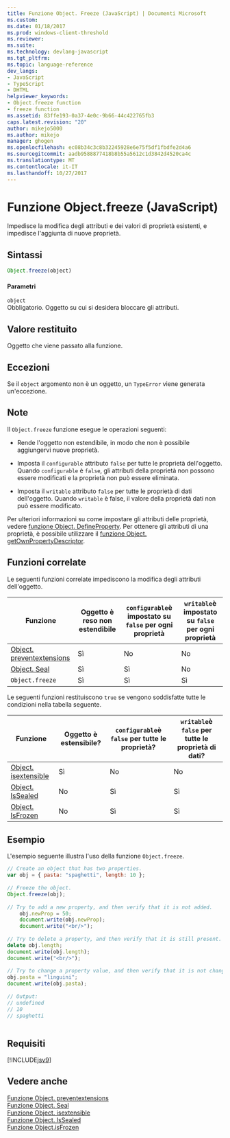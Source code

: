 ```yaml
---
title: Funzione Object. Freeze (JavaScript) | Documenti Microsoft
ms.custom: 
ms.date: 01/18/2017
ms.prod: windows-client-threshold
ms.reviewer: 
ms.suite: 
ms.technology: devlang-javascript
ms.tgt_pltfrm: 
ms.topic: language-reference
dev_langs:
- JavaScript
- TypeScript
- DHTML
helpviewer_keywords:
- Object.freeze function
- freeze function
ms.assetid: 83ffe193-0a37-4e0c-9b66-44c422765fb3
caps.latest.revision: "20"
author: mikejo5000
ms.author: mikejo
manager: ghogen
ms.openlocfilehash: ec08b34c3c8b32245928e6e75f5df1fbdfe2d4a6
ms.sourcegitcommit: aadb9588877418b8b55a5612c1d3842d4520ca4c
ms.translationtype: MT
ms.contentlocale: it-IT
ms.lasthandoff: 10/27/2017
---
```

# <a name="objectfreeze-function-javascript"></a>Funzione Object.freeze (JavaScript)
Impedisce la modifica degli attributi e dei valori di proprietà esistenti, e impedisce l'aggiunta di nuove proprietà.  
  
## <a name="syntax"></a>Sintassi  
  
```JavaScript  
Object.freeze(object)  
```  
  
#### <a name="parameters"></a>Parametri  
 `object`  
 Obbligatorio. Oggetto su cui si desidera bloccare gli attributi.  
  
## <a name="return-value"></a>Valore restituito  
 Oggetto che viene passato alla funzione.  
  
## <a name="exceptions"></a>Eccezioni  
 Se il `object` argomento non è un oggetto, un `TypeError` viene generata un'eccezione.  
  
## <a name="remarks"></a>Note  
 Il `Object.freeze` funzione esegue le operazioni seguenti:  
  
-   Rende l'oggetto non estendibile, in modo che non è possibile aggiungervi nuove proprietà.  
  
-   Imposta il `configurable` attributo `false` per tutte le proprietà dell'oggetto. Quando `configurable` è `false`, gli attributi della proprietà non possono essere modificati e la proprietà non può essere eliminata.  
  
-   Imposta il `writable` attributo `false` per tutte le proprietà di dati dell'oggetto. Quando `writable` è false, il valore della proprietà dati non può essere modificato.  
  
 Per ulteriori informazioni su come impostare gli attributi delle proprietà, vedere [funzione Object. DefineProperty](../../javascript/reference/object-defineproperty-function-javascript.md). Per ottenere gli attributi di una proprietà, è possibile utilizzare il [funzione Object. getOwnPropertyDescriptor](../../javascript/reference/object-getownpropertydescriptor-function-javascript.md).  
  
## <a name="related-functions"></a>Funzioni correlate  
 Le seguenti funzioni correlate impediscono la modifica degli attributi dell'oggetto.  
  
|Funzione|Oggetto è reso non estendibile|`configurable`è impostato su `false` per ogni proprietà|`writable`è impostato su `false` per ogni proprietà|  
|--------------|------------------------------------|--------------------------------------------------------|----------------------------------------------------|  
|[Object. preventextensions](../../javascript/reference/object-preventextensions-function-javascript.md)|Sì|No|No|  
|[Object. Seal](../../javascript/reference/object-seal-function-javascript.md)|Sì|Sì|No|  
|`Object.freeze`|Sì|Sì|Sì|  
  
 Le seguenti funzioni restituiscono `true` se vengono soddisfatte tutte le condizioni nella tabella seguente.  
  
|Funzione|Oggetto è estensibile?|`configurable`è `false` per tutte le proprietà?|`writable`è `false` per tutte le proprietà di dati?|  
|--------------|---------------------------|---------------------------------------------------|----------------------------------------------------|  
|[Object. isextensible](../../javascript/reference/object-isextensible-function-javascript.md)|Sì|No|No|  
|[Object. IsSealed](../../javascript/reference/object-issealed-function-javascript.md)|No|Sì|Sì|  
|[Object. IsFrozen](../../javascript/reference/object-isfrozen-function-javascript.md)|No|Sì|Sì|  
  
## <a name="example"></a>Esempio  
 L'esempio seguente illustra l'uso della funzione `Object.freeze`.  
  
```JavaScript  
// Create an object that has two properties.  
var obj = { pasta: "spaghetti", length: 10 };  
  
// Freeze the object.  
Object.freeze(obj);  
  
// Try to add a new property, and then verify that it is not added.   
    obj.newProp = 50;  
    document.write(obj.newProp);  
    document.write("<br/>");  
  
// Try to delete a property, and then verify that it is still present.   
delete obj.length;  
document.write(obj.length);  
document.write("<br/>");  
  
// Try to change a property value, and then verify that it is not changed.   
obj.pasta = "linguini";  
document.write(obj.pasta);  
  
// Output:  
// undefined  
// 10  
// spaghetti  
  
```  
  
## <a name="requirements"></a>Requisiti  
 [!INCLUDE[jsv9](../../javascript/includes/jsv9-md.md)]  
  
## <a name="see-also"></a>Vedere anche  
 [Funzione Object. preventextensions](../../javascript/reference/object-preventextensions-function-javascript.md)   
 [Funzione Object. Seal](../../javascript/reference/object-seal-function-javascript.md)   
 [Funzione Object. isextensible](../../javascript/reference/object-isextensible-function-javascript.md)   
 [Funzione Object. IsSealed](../../javascript/reference/object-issealed-function-javascript.md)   
 [Funzione Object.isFrozen](../../javascript/reference/object-isfrozen-function-javascript.md)